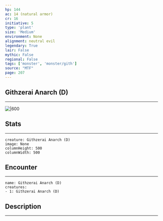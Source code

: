 ```yaml
---
hp: 144
ac: 14 (natural armor)
cr: 16
initiative: 5
type: 'plant'    
size: 'Medium'
environment: None
alignment: neutral evil
legendary: True
lair: False
mythic: False
regional: False
tags: ['monster', 'monster/gith']
source: "MTF"
page: 207
---
```


## Githzerai Anarch (D)
---

![|600](D:/Program%20Files/5e.tools/img/bestiary/MTF/Githzerai%20Anarch.jpg)

## Stats
---

```statblock
creature: Githzerai Anarch (D)
image: None
columnHeight: 500
columnWidth: 500
```

## Encounter
---

```encounter-table
name: Githzerai Anarch (D)
creatures:
- 1: Githzerai Anarch (D)
```

## Description
---




